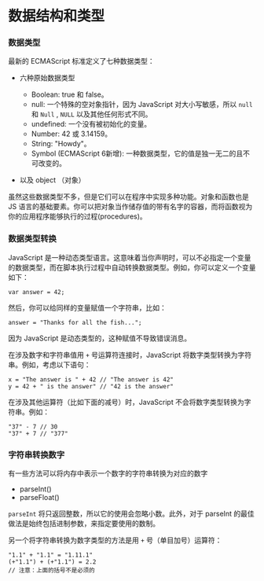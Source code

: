 # 数据结构和类型

### 数据类型

最新的 ECMAScript 标准定义了七种数据类型：

* 六种原始数据类型
  * Boolean: true 和 false。
  * null: 一个特殊的空对象指针，因为 JavaScript 对大小写敏感，所以 `null` 和 `Null` , `NULL` 以及其他任何形式不同。
  * undefined: 一个没有被初始化的变量。
  * Number: 42 或 3.14159。
  * String: "Howdy"。
  * Symbol (ECMAScript 6新增): 一种数据类型，它的值是独一无二的且不可改变的。

* 以及  object （对象）

虽然这些数据类型不多，但是它们可以在程序中实现多种功能。对象和函数也是 JS 语言的基础要素。你可以把对象当作储存值的带有名字的容器，而将函数视为你的应用程序能够执行的过程(procedures)。

### 数据类型转换

JavaScript 是一种动态类型语言。这意味着当你声明时，可以不必指定一个变量的数据类型，而在脚本执行过程中自动转换数据类型。例如，你可以定义一个变量如下：

```
var answer = 42;
```

然后，你可以给同样的变量赋值一个字符串，比如：

```
answer = "Thanks for all the fish...";
```

因为 JavaScript 是动态类型的，这种赋值不导致错误消息。

在涉及数字和字符串值用 `+` 号运算符连接时，JavaScript 将数字类型转换为字符串。例如，考虑以下语句：

```
x = "The answer is " + 42 // "The answer is 42"
y = 42 + " is the answer" // "42 is the answer"
```

在涉及其他运算符（比如下面的减号）时，JavaScript 不会将数字类型转换为字符串。例如：

```
"37" - 7 // 30
"37" + 7 // "377"
```

### 字符串转换数字

有一些方法可以将内存中表示一个数字的字符串转换为对应的数字

* parseInt()
* parseFloat()

`parseInt` 将只返回整数，所以它的使用会忽略小数。此外，对于 parseInt 的最佳做法是始终包括进制参数，来指定要使用的数制。

另一个将字符串转换为数字类型的方法是用 `+` 号（单目加号）运算符：

```
"1.1" + "1.1" = "1.11.1"
(+"1.1") + (+"1.1") = 2.2   
// 注意：上面的括号不是必须的
```
